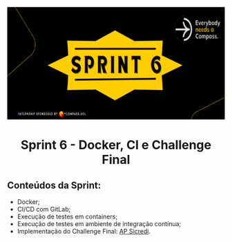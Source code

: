 <div align="center">
    <img src="Img/sprintbanner6.png" width="700px" height="260px">
    <h1> Sprint 6 - Docker, CI e Challenge Final
 </h1>
</div>

## Conteúdos da Sprint:

- Docker;
- CI/CD com GitLab;
- Execução de testes em containers;
- Execução de testes em ambiente de integração contínua;
- Implementação do Challenge Final: [AP Sicredi](https://github.com/desafios-qa-automacao/desafio-sicredi).
